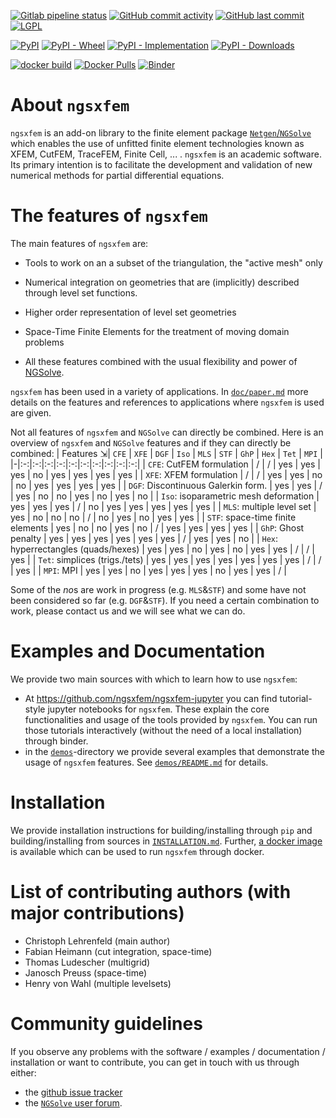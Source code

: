 [![Gitlab pipeline status](https://img.shields.io/gitlab/pipeline/ngsxfem/ngsxfem/master?label=github%20workflow)](https://github.com/ngsxfem/ngsxfem/actions/workflows/build-and-test-ngsxfem.yml) 
[![GitHub commit activity](https://img.shields.io/github/commit-activity/y/ngsxfem/ngsxfem)](https://github.com/ngsxfem/ngsxfem) 
[![GitHub last commit](https://img.shields.io/github/last-commit/ngsxfem/ngsxfem)](https://github.com/ngsxfem/ngsxfem) 
[![LGPL](https://img.shields.io/github/license/ngsxfem/ngsxfem)](https://github.com/ngsxfem/ngsxfem/blob/release/LICENSE)


[![PyPI](https://img.shields.io/pypi/v/xfem?color=blue&label=latest%20PyPI%20version)](https://pypi.org/project/xfem/)
[![PyPI - Wheel](https://img.shields.io/pypi/wheel/xfem)](https://pypi.org/project/xfem/)
[![PyPI - Implementation](https://img.shields.io/pypi/implementation/xfem)](https://pypi.org/project/xfem/)
[![PyPI - Downloads](https://img.shields.io/pypi/dm/xfem?color=green&label=PyPI%20downloads)](https://pypi.org/project/xfem/)

[![docker build](https://img.shields.io/docker/cloud/build/ngsxfem/ngsxfem)](https://hub.docker.com/repository/docker/ngsxfem/ngsxfem) 
[![Docker Pulls](https://img.shields.io/docker/pulls/ngsxfem/ngsxfem)](https://hub.docker.com/repository/docker/ngsxfem/ngsxfem) 
[![Binder](https://mybinder.org/badge_logo.svg)](https://mybinder.org/v2/gh/ngsxfem/ngsxfem-jupyter/HEAD?filepath=tutorials.ipynb)

# About `ngsxfem`

`ngsxfem` is an add-on library to the finite element package [`Netgen`/`NGSolve`](https://ngsolve.org) which enables the use of unfitted finite element technologies known as XFEM, CutFEM, TraceFEM, Finite Cell, ... . `ngsxfem` is an academic software. Its primary intention is to facilitate the development and validation of new numerical methods for partial differential equations.

# The features of `ngsxfem`

The main features of `ngsxfem` are:

* Tools to work on an a subset of the triangulation, the \"active mesh\" only

* Numerical integration on geometries that are (implicitly) described through level set functions.

* Higher order representation of level set geometries

* Space-Time Finite Elements for the treatment of moving domain problems

* All these features combined with the usual flexibility and power of [NGSolve](https://ngsolve.org).

`ngsxfem` has been used in a variety of applications. In [`doc/paper.md`](doc/paper.md) more details on the features and references to applications where `ngsxfem` is used are given.

Not all features of `ngsxfem` and `NGSolve` can directly be combined. Here is an overview of `ngsxfem` and `NGSolve` features and if they can directly be combined:
| Features ⇲| `CFE` | `XFE` | `DGF` | `Iso` | `MLS` | `STF` | `GhP` | `Hex` | `Tet` | `MPI` |
|-|:-:|:-:|:-:|:-:|:-:|:-:|:-:|:-:|:-:|:-:|
| `CFE`: CutFEM formulation | / | / | yes | yes | yes | no | yes | yes | yes | yes |
| `XFE`: XFEM formulation | / | / | yes | yes | no | no | yes | yes | yes | yes |
| `DGF`: Discontinuous Galerkin form. | yes | yes | / | yes | no | no | yes | no | yes | no |
| `Iso`: isoparametric mesh deformation | yes | yes | yes | / | no | yes | yes | yes | yes | yes |
| `MLS`: multiple level set | yes | no | no | no | / | no | yes | no | yes | yes |
| `STF`: space-time finite elements | yes | no | no | yes | no | / | yes | yes | yes | yes |
| `GhP`: Ghost penalty | yes | yes | yes | yes | yes | yes | / | yes | yes | no |
| `Hex`: hyperrectangles (quads/hexes) | yes | yes | no | yes | no | yes | yes | / | / | yes |
| `Tet`: simplices (trigs./tets) | yes | yes | yes | yes | yes | yes | yes | / | / | yes |
| `MPI`: MPI | yes | yes | no | yes | yes | yes | no | yes | yes | / |

Some of the *no*s are work in progress (e.g. `MLS`&`STF`) and some have not been considered so far (e.g. `DGF`&`STF`). If you need a certain combination to work, please contact us and we will see what we can do. 

# Examples and Documentation

We provide two main sources with which to learn how to use `ngsxfem`:
 * At <https://github.com/ngsxfem/ngsxfem-jupyter> you can find tutorial-style jupyter notebooks for `ngsxfem`. These explain the core functionalities and usage of the tools provided by `ngsxfem`. You can run those tutorials interactively (without the need of a local installation) through binder. 
 * in the [`demos`](./demos)-directory we provide several examples that demonstrate the usage of `ngsxfem` features. See [`demos/README.md`](demos/README.md) for details.

 # Installation
 We provide installation instructions for building/installing through `pip` and building/installing from sources in [`INSTALLATION.md`](INSTALLATION.md). Further, [a docker image](https://hub.docker.com/r/schruste/ngsxfem) is available which can be used to run `ngsxfem` through docker.

# List of contributing authors (with major contributions)

-   Christoph Lehrenfeld (main author)
-   Fabian Heimann (cut integration, space-time)
-   Thomas Ludescher (multigrid)
-   Janosch Preuss (space-time)
-   Henry von Wahl (multiple levelsets)

# Community guidelines
If you observe any problems with the software / examples / documentation / installation or want to contribute, you can get in touch with us through either:
 * the [github issue tracker](https://github.com/ngsxfem/ngsxfem/issues) 
 * the [`NGSolve` user forum](https://ngsolve.org/forum/index).
